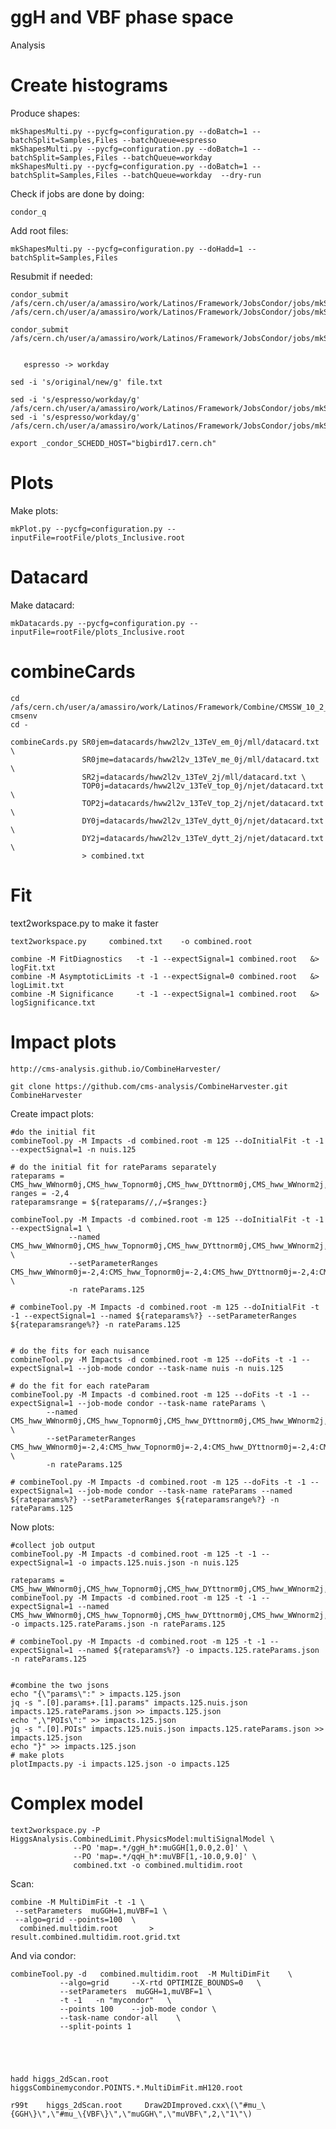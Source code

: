 ggH and VBF phase space
====

Analysis



Create histograms
====

Produce shapes:

    mkShapesMulti.py --pycfg=configuration.py --doBatch=1 --batchSplit=Samples,Files --batchQueue=espresso
    mkShapesMulti.py --pycfg=configuration.py --doBatch=1 --batchSplit=Samples,Files --batchQueue=workday 
    mkShapesMulti.py --pycfg=configuration.py --doBatch=1 --batchSplit=Samples,Files --batchQueue=workday  --dry-run
    
    
Check if jobs are done by doing:

    condor_q
    
Add root files:

    mkShapesMulti.py --pycfg=configuration.py --doHadd=1 --batchSplit=Samples,Files
    

Resubmit if needed:

    condor_submit /afs/cern.ch/user/a/amassiro/work/Latinos/Framework/JobsCondor/jobs/mkShapes__NonPrompt/mkShapes__NonPrompt__ALL__DATA.19.jds
    /afs/cern.ch/user/a/amassiro/work/Latinos/Framework/JobsCondor/jobs/mkShapes__Inclusive/mkShapes__Inclusive__ALL__ggWW.0.sh

    condor_submit  /afs/cern.ch/user/a/amassiro/work/Latinos/Framework/JobsCondor/jobs/mkShapes__Inclusive/mkShapes__Inclusive__ALL__ggH_hww.jds
       
       
       espresso -> workday

    sed -i 's/original/new/g' file.txt

    sed -i 's/espresso/workday/g'    /afs/cern.ch/user/a/amassiro/work/Latinos/Framework/JobsCondor/jobs/mkShapes__Inclusive/mkShapes__Inclusive__ALL__Vg.4.jds
    sed -i 's/espresso/workday/g'    /afs/cern.ch/user/a/amassiro/work/Latinos/Framework/JobsCondor/jobs/mkShapes__Inclusive/mkShapes__Inclusive__ALL__Vg.6.jds
        
    export _condor_SCHEDD_HOST="bigbird17.cern.ch"
    
    
    
Plots
====

Make plots:


    mkPlot.py --pycfg=configuration.py --inputFile=rootFile/plots_Inclusive.root

    

Datacard
====

Make datacard:


    mkDatacards.py --pycfg=configuration.py --inputFile=rootFile/plots_Inclusive.root


    
combineCards
====

    cd /afs/cern.ch/user/a/amassiro/work/Latinos/Framework/Combine/CMSSW_10_2_13/src/
    cmsenv
    cd -

    combineCards.py SR0jem=datacards/hww2l2v_13TeV_em_0j/mll/datacard.txt \
                    SR0jme=datacards/hww2l2v_13TeV_me_0j/mll/datacard.txt \
                    SR2j=datacards/hww2l2v_13TeV_2j/mll/datacard.txt \
                    TOP0j=datacards/hww2l2v_13TeV_top_0j/njet/datacard.txt \
                    TOP2j=datacards/hww2l2v_13TeV_top_2j/njet/datacard.txt \
                    DY0j=datacards/hww2l2v_13TeV_dytt_0j/njet/datacard.txt \
                    DY2j=datacards/hww2l2v_13TeV_dytt_2j/njet/datacard.txt \
                    > combined.txt

                    
Fit
====

text2workspace.py to make it faster

    text2workspace.py     combined.txt    -o combined.root
    
    combine -M FitDiagnostics   -t -1 --expectSignal=1 combined.root   &> logFit.txt
    combine -M AsymptoticLimits -t -1 --expectSignal=0 combined.root   &> logLimit.txt
    combine -M Significance     -t -1 --expectSignal=1 combined.root   &> logSignificance.txt

    
    
    
Impact plots
====

    http://cms-analysis.github.io/CombineHarvester/
    
    git clone https://github.com/cms-analysis/CombineHarvester.git CombineHarvester
                    
                    
Create impact plots:

    #do the initial fit
    combineTool.py -M Impacts -d combined.root -m 125 --doInitialFit -t -1 --expectSignal=1 -n nuis.125 
    
    # do the initial fit for rateParams separately
    rateparams = CMS_hww_WWnorm0j,CMS_hww_Topnorm0j,CMS_hww_DYttnorm0j,CMS_hww_WWnorm2j,CMS_hww_Topnorm2j,CMS_hww_DYttnorm2j
    ranges = -2,4
    rateparamsrange = ${rateparams//,/=$ranges:}
    
    combineTool.py -M Impacts -d combined.root -m 125 --doInitialFit -t -1 --expectSignal=1 \
                 --named CMS_hww_WWnorm0j,CMS_hww_Topnorm0j,CMS_hww_DYttnorm0j,CMS_hww_WWnorm2j,CMS_hww_Topnorm2j,CMS_hww_DYttnorm2j  \
                 --setParameterRanges CMS_hww_WWnorm0j=-2,4:CMS_hww_Topnorm0j=-2,4:CMS_hww_DYttnorm0j=-2,4:CMS_hww_WWnorm2j=-2,4:CMS_hww_Topnorm2j=-2,4:CMS_hww_DYttnorm2j=-2,4         \
                 -n rateParams.125
    
    # combineTool.py -M Impacts -d combined.root -m 125 --doInitialFit -t -1 --expectSignal=1 --named ${rateparams%?} --setParameterRanges ${rateparamsrange%?} -n rateParams.125
    
    
    # do the fits for each nuisance
    combineTool.py -M Impacts -d combined.root -m 125 --doFits -t -1 --expectSignal=1 --job-mode condor --task-name nuis -n nuis.125 
    
    # do the fit for each rateParam
    combineTool.py -M Impacts -d combined.root -m 125 --doFits -t -1 --expectSignal=1 --job-mode condor --task-name rateParams \
            --named CMS_hww_WWnorm0j,CMS_hww_Topnorm0j,CMS_hww_DYttnorm0j,CMS_hww_WWnorm2j,CMS_hww_Topnorm2j,CMS_hww_DYttnorm2j \
            --setParameterRanges CMS_hww_WWnorm0j=-2,4:CMS_hww_Topnorm0j=-2,4:CMS_hww_DYttnorm0j=-2,4:CMS_hww_WWnorm2j=-2,4:CMS_hww_Topnorm2j=-2,4:CMS_hww_DYttnorm2j=-2,4 \
            -n rateParams.125
    
    # combineTool.py -M Impacts -d combined.root -m 125 --doFits -t -1 --expectSignal=1 --job-mode condor --task-name rateParams --named ${rateparams%?} --setParameterRanges ${rateparamsrange%?} -n rateParams.125
    

Now plots:

    
    #collect job output
    combineTool.py -M Impacts -d combined.root -m 125 -t -1 --expectSignal=1 -o impacts.125.nuis.json -n nuis.125
    
    rateparams = CMS_hww_WWnorm0j,CMS_hww_Topnorm0j,CMS_hww_DYttnorm0j,CMS_hww_WWnorm2j,CMS_hww_Topnorm2j,CMS_hww_DYttnorm2j
    combineTool.py -M Impacts -d combined.root -m 125 -t -1 --expectSignal=1 --named CMS_hww_WWnorm0j,CMS_hww_Topnorm0j,CMS_hww_DYttnorm0j,CMS_hww_WWnorm2j,CMS_hww_Topnorm2j,CMS_hww_DYttnorm2j -o impacts.125.rateParams.json -n rateParams.125
    
    # combineTool.py -M Impacts -d combined.root -m 125 -t -1 --expectSignal=1 --named ${rateparams%?} -o impacts.125.rateParams.json -n rateParams.125
    
    
    #combine the two jsons
    echo "{\"params\":" > impacts.125.json
    jq -s ".[0].params+.[1].params" impacts.125.nuis.json impacts.125.rateParams.json >> impacts.125.json 
    echo ",\"POIs\":" >> impacts.125.json
    jq -s ".[0].POIs" impacts.125.nuis.json impacts.125.rateParams.json >> impacts.125.json
    echo "}" >> impacts.125.json
    # make plots
    plotImpacts.py -i impacts.125.json -o impacts.125 
    
    
    


Complex model 
====


    text2workspace.py -P HiggsAnalysis.CombinedLimit.PhysicsModel:multiSignalModel \
                  --PO 'map=.*/ggH_h*:muGGH[1,0.0,2.0]' \
                  --PO 'map=.*/qqH_h*:muVBF[1,-10.0,9.0]' \
                  combined.txt -o combined.multidim.root
                    

                    
Scan:


    combine -M MultiDimFit -t -1 \
     --setParameters  muGGH=1,muVBF=1 \
     --algo=grid --points=100  \
      combined.multidim.root       >   result.combined.multidim.root.grid.txt

    
    
And via condor:

    combineTool.py -d   combined.multidim.root  -M MultiDimFit    \
               --algo=grid     --X-rtd OPTIMIZE_BOUNDS=0   \
               --setParameters  muGGH=1,muVBF=1 \
               -t -1   -n "mycondor"   \
               --points 100    --job-mode condor \
               --task-name condor-all    \
               --split-points 1 

     
     
     
               
    hadd higgs_2dScan.root   higgsCombinemycondor.POINTS.*.MultiDimFit.mH120.root

    r99t    higgs_2dScan.root     Draw2DImproved.cxx\(\"#mu_\{GGH\}\",\"#mu_\{VBF\}\",\"muGGH\",\"muVBF\",2,\"1\"\)

    
    



               
    
    
    
    